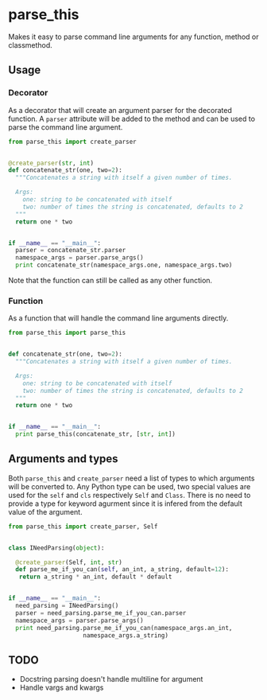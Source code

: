 parse_this
==========

Makes it easy to parse command line arguments for any function, method or classmethod.

Usage
-----

### Decorator
As a decorator that will create an argument parser for the decorated function.
A `parser` attribute will be added to the method and can be used to parse the
command line argument.

```python
from parse_this import create_parser


@create_parser(str, int)
def concatenate_str(one, two=2):
  """Concatenates a string with itself a given number of times.

  Args:
    one: string to be concatenated with itself
    two: number of times the string is concatenated, defaults to 2
  """
  return one * two


if __name__ == "__main__":
  parser = concatenate_str.parser
  namespace_args = parser.parse_args()
  print concatenate_str(namespace_args.one, namespace_args.two)
```

Note that the function can still be called as any other function.

### Function
As a function that will handle the command line arguments directly.

```python
from parse_this import parse_this


def concatenate_str(one, two=2):
  """Concatenates a string with itself a given number of times.

  Args:
    one: string to be concatenated with itself
    two: number of times the string is concatenated, defaults to 2
  """
  return one * two


if __name__ == "__main__":
  print parse_this(concatenate_str, [str, int])
```

Arguments and types
-------------------

Both `parse_this` and `create_parser` need a list of types to which
arguments will be converted to. Any Python type can be used, two
special values are used for the `self` and `cls` respectively `Self`
and `Class`. There is no need to provide a type for keyword agurment
since it is infered from the default value of the argument.

```python
from parse_this import create_parser, Self


class INeedParsing(object):

  @create_parser(Self, int, str)
  def parse_me_if_you_can(self, an_int, a_string, default=12):
   return a_string * an_int, default * default


if __name__ == "__main__":
  need_parsing = INeedParsing()
  parser = need_parsing.parse_me_if_you_can.parser
  namespace_args = parser.parse_args()
  print need_parsing.parse_me_if_you_can(namespace_args.an_int,
					 namespace_args.a_string)
```


TODO
----
 * Docstring parsing doesn't handle multiline for argument
 * Handle vargs and kwargs



